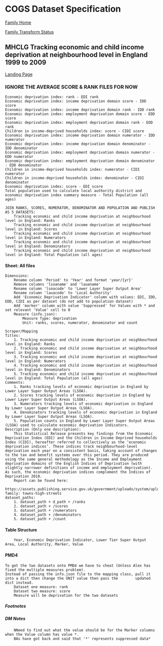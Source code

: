 # COGS Dataset Specification

[Family Home](https://gss-cogs.github.io/family-towns-and-high-streets/datasets/specmenu.html)

[Family Transform Status](https://gss-cogs.github.io/family-towns-and-high-streets/datasets/index.html)

## MHCLG Tracking economic and child income deprivation at neighbourhood level in England  1999 to 2009 

[Landing Page](https://www.gov.uk/government/collections/english-indices-of-deprivation)


### IGNORE THE AVERAGE SCORE & RANK FILES FOR NOW

	Economic deprivation index: rank - EDI rank
	Economic deprivation index: income deprivation domain score - IDD score
	Economic deprivation index: income deprivation domain rank - IDD rank
	Economic deprivation index: employment deprivation domain score - EDD score
	Economic deprivation index: employment deprivation domain rank - EDD rank
	Children in income-deprived households index: score - CIDI score
	Economic deprivation index: income deprivation domain numerator - IDD numerator
	Economic deprivation index: income deprivation domain denominator - IDD denominator
	Economic deprivation index: employment deprivation domain numerator - EDD numerator
	Economic deprivation index: employment deprivation domain denominator - EDD denominator
	Children in income-deprived households index: numerator - CIDI numerator
	Children in income-deprived households index: denominator - CIDI denominator
	Economic deprivation index: score - EDI score
	Total population used to calculate local authority district and economic deprivation index summary measure - Total Population (all ages)

	JOIN RANKS, SCORES, NUMERATOR, DENOMINATOR AND POPULATION AND PUBLISH AS 5 DATASETS:
		Tracking economic and child income deprivation at neighbourhood level in England: Ranks
		Tracking economic and child income deprivation at neighbourhood level in England: Scores
		Tracking economic and child income deprivation at neighbourhood level in England: Numerators
		Tracking economic and child income deprivation at neighbourhood level in England: Denominators
		Tracking economic and child income deprivation at neighbourhood level in England: Total Population (all ages)

#### Sheet: All files

	Dimensions:
		Rename column 'Period' to 'Year' and format 'year/{yr}'
		Remove columns 'lsoaname' and 'lauaname'
		Rename column 'lsoacode' to 'Lower Layer Super Output Area'
		Rename column 'lauacode' to 'Local Authority'	
		Add 'Economic Deprivation Indicator' column with values: EDI, IDD, EDD, CIDI as per dataset (do not add to population dataset)
		Add 'marker' column with value 'Suppressed' for Values with * and set relevant 'Value' cell to 0
		Measure (info.json):
			Measure Type: deprivation
			Unit: ranks, scores, numerator, denominator and count
			
	Scraper/Mapping
	Titles: 
		1. Tracking economic and child income deprivation at neighbourhood level in England: Ranks
		2. Tracking economic and child income deprivation at neighbourhood level in England: Scores
		3. Tracking economic and child income deprivation at neighbourhood level in England: Numerators
		4. Tracking economic and child income deprivation at neighbourhood level in England: Denominators
		5. Tracking economic and child income deprivation at neighbourhood level in England: Total Population (all ages)
	Comments: 
		1. Ranks tracking levels of economic deprivation in England by Lower Layer Super Output Areas (LSOA).
		2. Scores tracking levels of economic deprivation in England by Lower Layer Super Output Areas (LSOA).
		3. Numerators tracking levels of economic deprivation in England by Lower Layer Super Output Areas (LSOA).
		4. Denominators tracking levels of economic deprivation in England by Lower Layer Super Output Areas (LSOA).
		5. Population counts in England by Lower Layer Super Output Areas (LSOA) used to calculate economic deprivation Indicators.
	Description (Only one description):
		This Statistical Release presents key findings from the Economic Deprivation Index (EDI) and the Children in Income Deprived households Index (CIDI), hereafter referred to collectively as the ‘economic deprivation indices’. These indices track neighbourhood-level deprivation each year on a consistent basis, taking account of changes to the tax and benefit systems over this period. They are produced using the same general methodology as the Income and Employment deprivation domains of the English Indices of Deprivation (with slightly narrower definitions of income and employment deprivation). As such, the economic deprivation indices complement the Indices of Deprivation 2010.
		Report can be found here: 
		https://assets.publishing.service.gov.uk/government/uploads/system/uploads/attachment_data/file/36446/Tracking_Neighbourhoods_Stats_Release.pdf
	family: towns-high-streets
	dataset_paths: 
		1. dataset_path + d_path + /ranks
		2. dataset_path + /scores
		3. dataset_path + /numerators
		4. dataset_path + /denominators
		5. dataset_path + /count
			
#### Table Structure

		Year, Economic Deprivation Indicator, Lower Tier Super Output Area, Local Authority, Marker, Value

#### PMD4

	To get the two datasets onto PMD4 we have to cheat (Unless Alex has fixed the multiple measures problem).
	Instead of passing the info.json file to the mapping class, pull it into a dict then change the UNIT value then pass the 		updated dict instead.
    	Dataset one measure: rank
    	Dataset two measure: score
    	Measure will be deprivation for the two datasets  

##### Footnotes


##### DM Notes

		NNeed to find out what the value should be for the Marker columns when the Value column has value *. 
		BAs have got back and said that '*' represents suppressed data*


